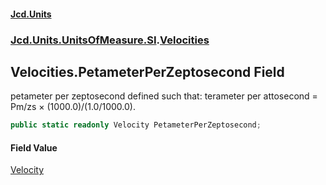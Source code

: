 #### [Jcd.Units](index 'index')
### [Jcd.Units.UnitsOfMeasure.SI](Jcd.Units.UnitsOfMeasure.SI 'Jcd.Units.UnitsOfMeasure.SI').[Velocities](Velocities 'Jcd.Units.UnitsOfMeasure.SI.Velocities')

## Velocities.PetameterPerZeptosecond Field

petameter per zeptosecond defined such that: terameter per attosecond = Pm/zs × (1000.0)/(1.0/1000.0).

```csharp
public static readonly Velocity PetameterPerZeptosecond;
```

#### Field Value
[Velocity](Velocity 'Jcd.Units.UnitTypes.Velocity')